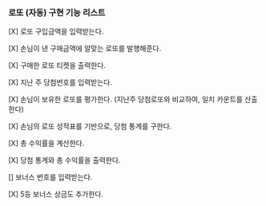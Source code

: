 ### 로또 (자동) 구현 기능 리스트

[X] 로또 구입금액을 입력받는다.

[X] 손님이 낸 구매금액에 알맞는 로또를 발행해준다.

[X] 구매한 로또 티켓을 출력한다.

[X] 지난 주 당첨번호를 입력받는다.

[X] 손님이 보유한 로또를 평가한다. (지난주 당첨로또와 비교하여, 일치 카운트를 산출한다)

[X] 손님의 로또 성적표를 기반으로, 당첨 통계를 구한다.

[X] 총 수익률을 계산한다.

[X] 당첨 통계와 총 수익률을 출력한다.

[] 보너스 번호를 입력받는다.

[X] 5등 보너스 상금도 추가한다.

